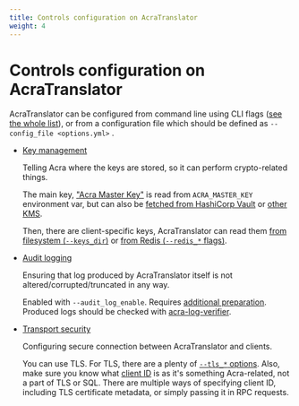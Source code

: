 ```yaml
---
title: Controls configuration on AcraTranslator
weight: 4
---
```


# Controls configuration on AcraTranslator

AcraTranslator can be configured from command line using CLI flags ([see the whole list](/acra/configuring-maintaining/controls-configuration-on-acratranslator/#command-line-flags)), or from a configuration file which should be defined as `--config_file <options.yml>` .

* [Key management](/acra/security-controls/key-management/)

  Telling Acra where the keys are stored, so it can perform crypto-related things.

  The main key, ["Acra Master Key"](/acra/security-controls/key-management/operations/generation/#master-keys)
  is read from `ACRA_MASTER_KEY` environment var, but can also be
  [fetched from HashiCorp Vault](/acra/configuring-maintaining/general-configuration/acra-translator/#hashicorp-vault) or [other KMS](/acra/configuring-maintaining/key-storing/kms-integration/).

  Then, there are client-specific keys, AcraTranslator can read them
  [from filesystem (`--keys_dir`)](/acra/configuring-maintaining/general-configuration/acra-translator/#keystore) or
  [from Redis (`--redis_*` flags)](/acra/configuring-maintaining/general-configuration/acra-translator/#command-line-flags).

* [Audit logging](/acra/security-controls/security-logging-and-events/audit-logging/)

  Ensuring that log produced by AcraTranslator itself is not altered/corrupted/truncated in any way.

  Enabled with `--audit_log_enable`. Requires
  [additional preparation](/acra/security-controls/security-logging-and-events/audit-logging#how-setup-secure-logging).
  Produced logs should be checked with
  [acra-log-verifier](/acra/configuring-maintaining/general-configuration/acra-log-verifier/).

* [Transport security](/acra/security-controls/transport-security/)

  Configuring secure connection between AcraTranslator and clients.

  You can use TLS. For TLS, there are a plenty of
  [`--tls_*` options](/acra/configuring-maintaining/general-configuration/acra-translator/#tls).
  Also, make sure you know what [client ID](/acra/guides/integrating-acra-server-into-infrastructure/client_id/)
  is as it's something Acra-related, not a part of TLS or SQL.
  There are multiple ways of specifying client ID, including TLS certificate metadata, or
  simply passing it in RPC requests.

